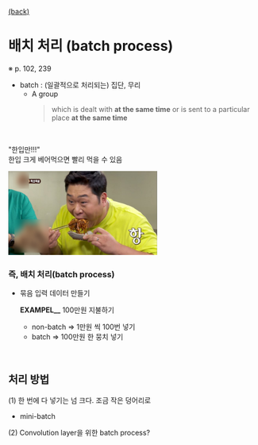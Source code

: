 [ (back) ](https://github.com/DoranLyong/DL_coding_master/tree/master/Self_tutorial/2_inference/MNIST_classify)
# 배치 처리 (batch process)
※ p. 102, 239 

* batch : (일괄적으로 처리되는) 집단, 무리 
    * A group 
        > which is dealt with <b>at the same time</b> or is sent to a particular place <b>at the same time</b><br/>
    
<br/>

"한입만!!!" <br/>
한입 크게 베어먹으면 빨리 먹을 수 있음 

<img src="./batch_symbol.jpg" width=300>

<br/>

### 즉, 배치 처리(batch process)
* 묶음 입력 데이터 만들기 <br/>

    <b>EXAMPEL__</b> 100만원 지불하기 <br/>
    * non-batch ⇒ 1만원 씩 100번 넣기 
    * batch ⇒ 100만원 한 뭉치 넣기 

<br/>

## 처리 방법   
(1) 한 번에 다 넣기는 넘 크다. 조금 작은 덩어리로
* mini-batch <br>

(2) Convolution layer을 위한 batch process? 